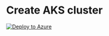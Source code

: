 # Create AKS cluster
[![Deploy to Azure](https://aka.ms/deploytoazurebutton)](https://portal.azure.com/#create/Microsoft.Template/uri/https%3A%2F%2Fraw.githubusercontent.com%2FAmudaPalani%2Fazu_aks_create%2Fmain%2Faks.json)
